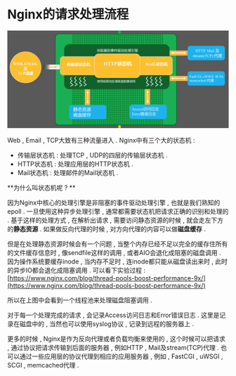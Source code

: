 # Nginx的请求处理流程

![](/assets/nginxqingqiuchuliliucheng.png)

Web , Email , TCP大致有三种流量进入 . Nginx中有三个大的状态机 :

* 传输层状态机 : 处理TCP , UDP的四层的传输层状态机 . 
* HTTP状态机 : 处理应用层的HTTP状态机 . 
* Mail状态机 : 处理邮件的Mail状态机 . 

**为什么叫状态机呢 ? **

因为Nginx中核心的处理引擎是非阻塞的事件驱动处理引擎 , 也就是我们熟知的epoll . 一旦使用这种异步处理引擎 , 通常都需要状态机把请求正确的识别和处理的 . 基于这样的处理方式 , 在解析出请求 , 需要访问静态资源的时候 , 就会走左下方的**静态资源** . 如果做反向代理的时候 , 对方向代理的内容可以做**磁盘缓存** .

但是在处理静态资源时候会有一个问题 , 当整个内存已经不足以完全的缓存住所有的文件缓存信息时 , 像sendfile这样的调用 , 或者AIO会退化成阻塞的磁盘调用 . 因为操作系统要缓存inode , 当内存不足时 , 连inode都只能从磁盘读出来时 , 此时的异步IO都会退化成阻塞调用 . 可以看下实验过程 : [https://www.nginx.com/blog/thread-pools-boost-performance-9x/](https://www.nginx.com/blog/thread-pools-boost-performance-9x/)

所以在上图中会看到一个线程池来处理磁盘阻塞调用 .

对于每一个处理完成的请求 , 会记录Access访问日志和Error错误日志 . 这里是记录在磁盘中的 , 当然也可以使用syslog协议 , 记录到远程的服务器上 .

更多的时候 , Nginx是作为反向代理或者负载均衡来使用的 , 这个时候可以把请求 , 通过协议把请求传输到后面的服务器 , 例如HTTP , Mail及stream\(TCP\)代理 . 也可以通过一些应用层的协议代理到相应的应用服务器 , 例如 , FastCGI , uWSGI , SCGI , memcached代理 .

